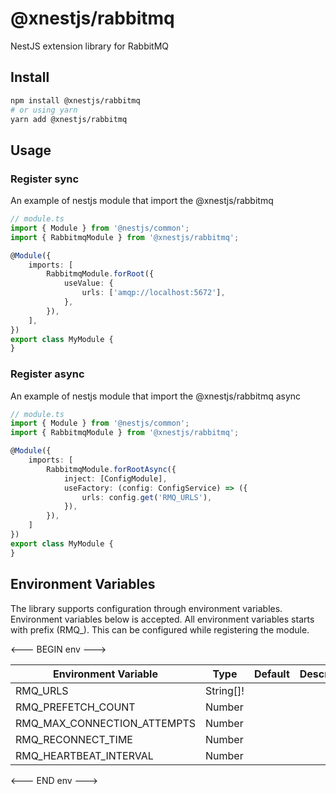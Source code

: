 # @xnestjs/rabbitmq

NestJS extension library for RabbitMQ

## Install

```sh
npm install @xnestjs/rabbitmq
# or using yarn
yarn add @xnestjs/rabbitmq
```

## Usage

### Register sync

An example of nestjs module that import the @xnestjs/rabbitmq

```ts
// module.ts
import { Module } from '@nestjs/common';
import { RabbitmqModule } from '@xnestjs/rabbitmq';

@Module({
    imports: [
        RabbitmqModule.forRoot({
            useValue: {
                urls: ['amqp://localhost:5672'],
            },
        }),
    ],
})
export class MyModule {
}
```

### Register async

An example of nestjs module that import the @xnestjs/rabbitmq async

```ts
// module.ts
import { Module } from '@nestjs/common';
import { RabbitmqModule } from '@xnestjs/rabbitmq';

@Module({
    imports: [
        RabbitmqModule.forRootAsync({
            inject: [ConfigModule],
            useFactory: (config: ConfigService) => ({
                urls: config.get('RMQ_URLS'),
            }),
        }),
    ]
})
export class MyModule {
}
```

## Environment Variables

The library supports configuration through environment variables. Environment variables below is accepted.
All environment variables starts with prefix (RMQ_). This can be configured while registering the module.

<--- BEGIN env --->

| Environment Variable        | Type      | Default | Description |
|-----------------------------|-----------|---------|-------------|
| RMQ_URLS                    | String[]! |         |             |
| RMQ_PREFETCH_COUNT          | Number    |         |             |
| RMQ_MAX_CONNECTION_ATTEMPTS | Number    |         |             |
| RMQ_RECONNECT_TIME          | Number    |         |             |
| RMQ_HEARTBEAT_INTERVAL      | Number    |         |             |

<--- END env --->
